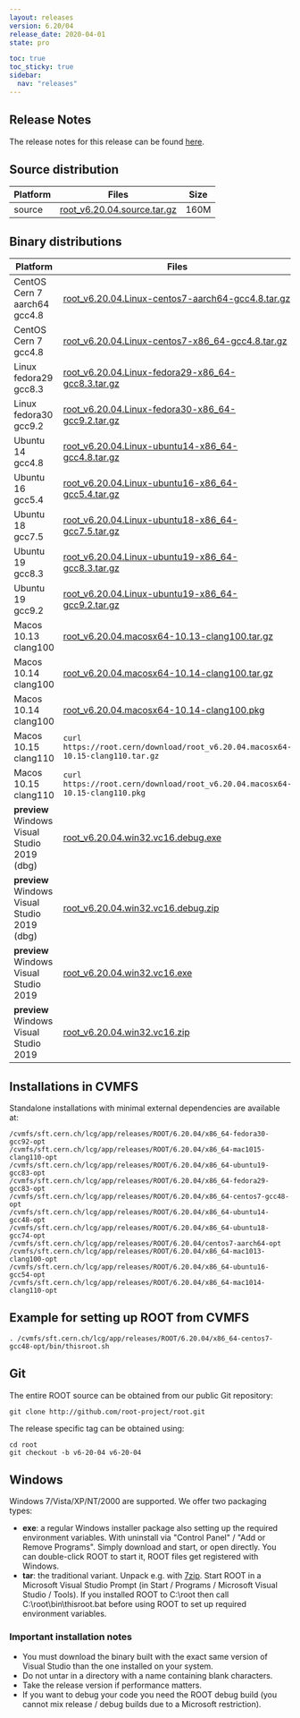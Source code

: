 ```yaml
---
layout: releases
version: 6.20/04
release_date: 2020-04-01
state: pro

toc: true
toc_sticky: true
sidebar:
  nav: "releases"
---
```



## Release Notes

The release notes for this release can be found [here](https://root.cern/doc/v620/release-notes.html#release-6.2004).

## Source distribution

| Platform       | Files | Size |
|-----------|-------|-----|
| source | [root_v6.20.04.source.tar.gz](https://root.cern/download/root_v6.20.04.source.tar.gz) | 160M |


## Binary distributions

| Platform       | Files | Size |
|-----------|-------|-----|
| CentOS Cern 7 aarch64 gcc4.8 | [root_v6.20.04.Linux-centos7-aarch64-gcc4.8.tar.gz](https://root.cern/download/root_v6.20.04.Linux-centos7-aarch64-gcc4.8.tar.gz) | 135M |
| CentOS Cern 7 gcc4.8 | [root_v6.20.04.Linux-centos7-x86_64-gcc4.8.tar.gz](https://root.cern/download/root_v6.20.04.Linux-centos7-x86_64-gcc4.8.tar.gz) | 184M |
| Linux fedora29 gcc8.3 | [root_v6.20.04.Linux-fedora29-x86_64-gcc8.3.tar.gz](https://root.cern/download/root_v6.20.04.Linux-fedora29-x86_64-gcc8.3.tar.gz) | 218M |
| Linux fedora30 gcc9.2 | [root_v6.20.04.Linux-fedora30-x86_64-gcc9.2.tar.gz](https://root.cern/download/root_v6.20.04.Linux-fedora30-x86_64-gcc9.2.tar.gz) | 223M |
| Ubuntu 14 gcc4.8 | [root_v6.20.04.Linux-ubuntu14-x86_64-gcc4.8.tar.gz](https://root.cern/download/root_v6.20.04.Linux-ubuntu14-x86_64-gcc4.8.tar.gz) | 190M |
| Ubuntu 16 gcc5.4 | [root_v6.20.04.Linux-ubuntu16-x86_64-gcc5.4.tar.gz](https://root.cern/download/root_v6.20.04.Linux-ubuntu16-x86_64-gcc5.4.tar.gz) | 197M |
| Ubuntu 18 gcc7.5 | [root_v6.20.04.Linux-ubuntu18-x86_64-gcc7.5.tar.gz](https://root.cern/download/root_v6.20.04.Linux-ubuntu18-x86_64-gcc7.5.tar.gz) | 216M |
| Ubuntu 19 gcc8.3 | [root_v6.20.04.Linux-ubuntu19-x86_64-gcc8.3.tar.gz](https://root.cern/download/root_v6.20.04.Linux-ubuntu19-x86_64-gcc8.3.tar.gz) | 216M |
| Ubuntu 19 gcc9.2 | [root_v6.20.04.Linux-ubuntu19-x86_64-gcc9.2.tar.gz](https://root.cern/download/root_v6.20.04.Linux-ubuntu19-x86_64-gcc9.2.tar.gz) | 221M |
| Macos 10.13 clang100 | [root_v6.20.04.macosx64-10.13-clang100.tar.gz](https://root.cern/download/root_v6.20.04.macosx64-10.13-clang100.tar.gz) | 133M |
| Macos 10.14 clang100 | [root_v6.20.04.macosx64-10.14-clang100.tar.gz](https://root.cern/download/root_v6.20.04.macosx64-10.14-clang100.tar.gz) | 134M |
| Macos 10.14 clang100 | [root_v6.20.04.macosx64-10.14-clang100.pkg](https://root.cern/download/root_v6.20.04.macosx64-10.14-clang100.pkg) | 134M |
| Macos 10.15 clang110 | `curl https://root.cern/download/root_v6.20.04.macosx64-10.15-clang110.tar.gz` | 134M |
| Macos 10.15 clang110 | `curl https://root.cern/download/root_v6.20.04.macosx64-10.15-clang110.pkg` | 134M |
| **preview** Windows Visual Studio 2019 (dbg) | [root_v6.20.04.win32.vc16.debug.exe](https://root.cern/download/root_v6.20.04.win32.vc16.debug.exe) | 155M |
| **preview** Windows Visual Studio 2019 (dbg) | [root_v6.20.04.win32.vc16.debug.zip](https://root.cern/download/root_v6.20.04.win32.vc16.debug.zip) | 227M |
| **preview** Windows Visual Studio 2019 | [root_v6.20.04.win32.vc16.exe](https://root.cern/download/root_v6.20.04.win32.vc16.exe) |  85M |
| **preview** Windows Visual Studio 2019 | [root_v6.20.04.win32.vc16.zip](https://root.cern/download/root_v6.20.04.win32.vc16.zip) | 115M |


## Installations in CVMFS

Standalone installations with minimal external dependencies are available at:
~~~
/cvmfs/sft.cern.ch/lcg/app/releases/ROOT/6.20.04/x86_64-fedora30-gcc92-opt
/cvmfs/sft.cern.ch/lcg/app/releases/ROOT/6.20.04/x86_64-mac1015-clang110-opt
/cvmfs/sft.cern.ch/lcg/app/releases/ROOT/6.20.04/x86_64-ubuntu19-gcc83-opt
/cvmfs/sft.cern.ch/lcg/app/releases/ROOT/6.20.04/x86_64-fedora29-gcc83-opt
/cvmfs/sft.cern.ch/lcg/app/releases/ROOT/6.20.04/x86_64-centos7-gcc48-opt
/cvmfs/sft.cern.ch/lcg/app/releases/ROOT/6.20.04/x86_64-ubuntu14-gcc48-opt
/cvmfs/sft.cern.ch/lcg/app/releases/ROOT/6.20.04/x86_64-ubuntu18-gcc74-opt
/cvmfs/sft.cern.ch/lcg/app/releases/ROOT/6.20.04/centos7-aarch64-opt
/cvmfs/sft.cern.ch/lcg/app/releases/ROOT/6.20.04/x86_64-mac1013-clang100-opt
/cvmfs/sft.cern.ch/lcg/app/releases/ROOT/6.20.04/x86_64-ubuntu16-gcc54-opt
/cvmfs/sft.cern.ch/lcg/app/releases/ROOT/6.20.04/x86_64-mac1014-clang110-opt
~~~


## Example for setting up ROOT from CVMFS

~~~
. /cvmfs/sft.cern.ch/lcg/app/releases/ROOT/6.20.04/x86_64-centos7-gcc48-opt/bin/thisroot.sh
~~~

## Git

The entire ROOT source can be obtained from our public Git repository:

~~~
git clone http://github.com/root-project/root.git
~~~
The release specific tag can be obtained using:
~~~
cd root
git checkout -b v6-20-04 v6-20-04
~~~


## Windows

Windows 7/Vista/XP/NT/2000 are supported. We offer two packaging types:

 * **exe**: a regular Windows installer package also setting up the required environment variables. With uninstall via "Control Panel" / "Add or Remove Programs". Simply download and start, or open directly. You can double-click ROOT to start it, ROOT files get registered with Windows.
 * **tar**: the traditional variant. Unpack e.g. with [7zip](http://www.7-zip.org). Start ROOT in a Microsoft Visual Studio Prompt (in Start / Programs / Microsoft Visual Studio / Tools). If you installed ROOT to C:\root then call C:\root\bin\thisroot.bat before using ROOT to set up required environment variables.

### Important installation notes

 * You must download the binary built with the exact same version of Visual Studio than the one installed on your system.
 * Do not untar in a directory with a name containing blank characters.
 * Take the release version if performance matters.
 * If you want to debug your code you need the ROOT debug build (you cannot mix release / debug builds due to a Microsoft restriction).
